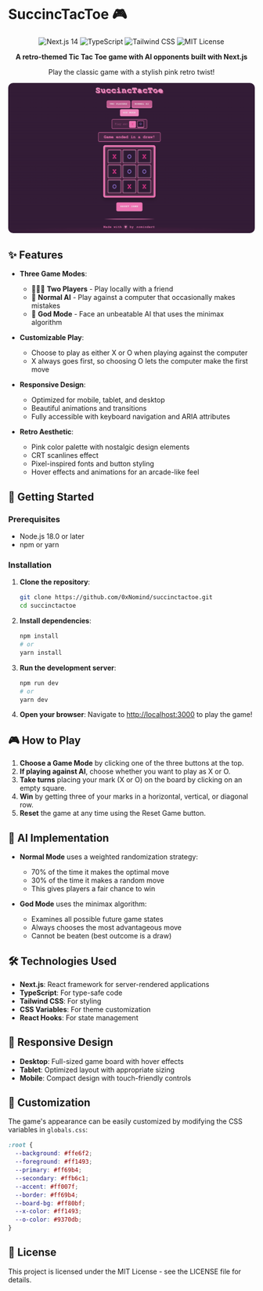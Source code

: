 # SuccincTacToe 🎮

<div align="center">
  <img src="https://img.shields.io/badge/Next.js-14-black?style=for-the-badge&logo=next.js" alt="Next.js 14" />
  <img src="https://img.shields.io/badge/TypeScript-blue?style=for-the-badge&logo=typescript" alt="TypeScript" />
  <img src="https://img.shields.io/badge/Tailwind_CSS-38B2AC?style=for-the-badge&logo=tailwind-css" alt="Tailwind CSS" />
  <img src="https://img.shields.io/badge/License-MIT-yellow?style=for-the-badge" alt="MIT License" />
</div>

<div align="center">
  <p><strong>A retro-themed Tic Tac Toe game with AI opponents built with Next.js</strong></p>
  <p>Play the classic game with a stylish pink retro twist!</p>
</div>

<p align="center">
  <img src="./public/images/game-screenshot.png" alt="SuccincTacToe Game Screenshot" style="border-radius: 10px; max-width: 100%;" />
</p>

## ✨ Features

- **Three Game Modes**:
  - 🧑‍🤝‍🧑 **Two Players** - Play locally with a friend
  - 🤖 **Normal AI** - Play against a computer that occasionally makes mistakes
  - 👾 **God Mode** - Face an unbeatable AI that uses the minimax algorithm

- **Customizable Play**:
  - Choose to play as either X or O when playing against the computer
  - X always goes first, so choosing O lets the computer make the first move

- **Responsive Design**:
  - Optimized for mobile, tablet, and desktop
  - Beautiful animations and transitions
  - Fully accessible with keyboard navigation and ARIA attributes

- **Retro Aesthetic**:
  - Pink color palette with nostalgic design elements
  - CRT scanlines effect
  - Pixel-inspired fonts and button styling
  - Hover effects and animations for an arcade-like feel

## 🚀 Getting Started

### Prerequisites

- Node.js 18.0 or later
- npm or yarn

### Installation

1. **Clone the repository**:
   ```bash
   git clone https://github.com/0xNomind/succinctactoe.git
   cd succinctactoe
   ```

2. **Install dependencies**:
   ```bash
   npm install
   # or
   yarn install
   ```

3. **Run the development server**:
   ```bash
   npm run dev
   # or
   yarn dev
   ```

4. **Open your browser**:
   Navigate to [http://localhost:3000](http://localhost:3000) to play the game!

## 🎮 How to Play

1. **Choose a Game Mode** by clicking one of the three buttons at the top.
2. **If playing against AI**, choose whether you want to play as X or O.
3. **Take turns** placing your mark (X or O) on the board by clicking on an empty square.
4. **Win** by getting three of your marks in a horizontal, vertical, or diagonal row.
5. **Reset** the game at any time using the Reset Game button.

## 🧠 AI Implementation

- **Normal Mode** uses a weighted randomization strategy:
  - 70% of the time it makes the optimal move
  - 30% of the time it makes a random move
  - This gives players a fair chance to win

- **God Mode** uses the minimax algorithm:
  - Examines all possible future game states
  - Always chooses the most advantageous move
  - Cannot be beaten (best outcome is a draw)

## 🛠️ Technologies Used

- **Next.js**: React framework for server-rendered applications
- **TypeScript**: For type-safe code
- **Tailwind CSS**: For styling
- **CSS Variables**: For theme customization
- **React Hooks**: For state management

## 📱 Responsive Design

- **Desktop**: Full-sized game board with hover effects
- **Tablet**: Optimized layout with appropriate sizing
- **Mobile**: Compact design with touch-friendly controls

## 🎨 Customization

The game's appearance can be easily customized by modifying the CSS variables in `globals.css`:

```css
:root {
  --background: #ffe6f2;
  --foreground: #ff1493;
  --primary: #ff69b4;
  --secondary: #ffb6c1;
  --accent: #ff007f;
  --border: #ff69b4;
  --board-bg: #ff80bf;
  --x-color: #ff1493;
  --o-color: #9370db;
}
```

## 📝 License

This project is licensed under the MIT License - see the LICENSE file for details.
